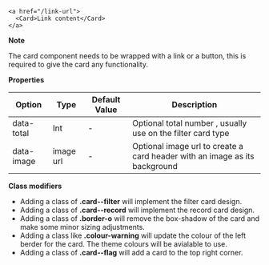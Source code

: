 ```
<a href="/link-url">
  <Card>Link content</Card>
</a>
```

**Note**

The card component needs to be wrapped with a link or a button, this is required to give the card any functionality.

**Properties**

| Option     | Type      | Default Value | Description                                                                |
| ---------- | --------- | ------------- | -------------------------------------------------------------------------- |
| data-total | Int       | -             | Optional total number , usually use on the filter card type                |
| data-image | image url | -             | Optional image url to create a card header with an image as its background |

**Class modifiers**

- Adding a class of **.card--filter** will implement the filter card design.
- Adding a class of **.card--record** will implement the record card design.
- Adding a class of **.border-o** will remove the box-shadow of the card and make some minor sizing adjustments.
- Adding a class like **.colour-warning** will update the colour of the left berder for the card. The theme colours will be avialable to use.
- Adding a class of **.card--flag** will add a card to the top right corner.
